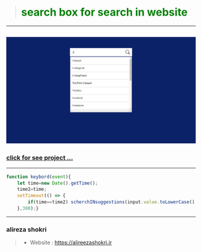 

>#  <span style='color:green'> search box for search in website </span>
---
![photo](photo/Screenshot%20(141).png)
---

### [click for see project ...]( https://alireza-shokri.github.io/searchBox/)
---


```javascript
function keybord(event){
    let time=new Date().getTime();
    time2=time;
    setTimeout(() => {
        if(time==time2) scherchINsuggestions(input.value.toLowerCase() , event.key=='Backspace'?true:false)
    },300);}
```
---
### alireza shokri


> * Website :  https://alireezashokri.ir